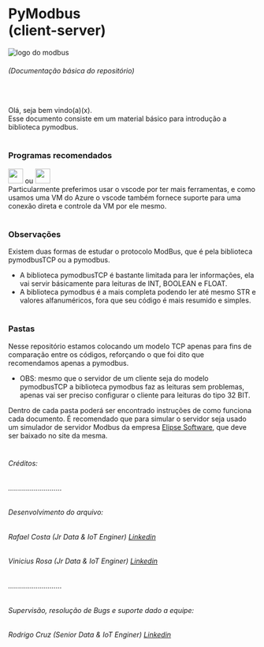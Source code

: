 # PyModbus<br>(client-server)

<img src="https://logos-download.com/wp-content/uploads/2021/01/Modbus_Organization_Logo.png" alt="logo do modbus">

###### (Documentação básica do repositório)

<br>

Olá, seja bem vindo(a)(x). <br>
Esse documento consiste em um material básico para introdução a biblioteca pymodbus.

#

### Programas recomendados
<div>
    <img height="30" src="https://cdn.jsdelivr.net/gh/devicons/devicon/icons/vscode/vscode-original.svg" /> ou  
    <img height="30"src="https://cdn.jsdelivr.net/gh/devicons/devicon/icons/pycharm/pycharm-original.svg" />
</div>
Particularmente preferimos usar o vscode por ter mais ferramentas, e como usamos uma VM do Azure o vscode também fornece suporte para uma conexão direta e controle da VM por ele mesmo.

#

### Observações

Existem duas formas de estudar o protocolo ModBus, que é pela biblioteca pymodbusTCP ou a pymodbus. 

* A biblioteca pymodbusTCP é bastante limitada para ler informações, ela vai servir básicamente para leituras de INT, BOOLEAN e FLOAT.
* A biblioteca pymodbus é a mais completa podendo ler até mesmo STR e valores alfanuméricos, fora que seu código é mais resumido e simples.

#

### Pastas

Nesse repositório estamos colocando um modelo TCP apenas para fins de comparação entre os códigos, reforçando o que foi dito que recomendamos apenas a pymodbus.

* OBS: mesmo que o servidor de um cliente seja do modelo pymodbusTCP a biblioteca pymodbus faz as leituras sem problemas, apenas vai ser preciso configurar o cliente para leituras do tipo 32 BIT.

Dentro de cada pasta poderá ser encontrado instruções de como funciona cada documento. É recomendado que para simular o servidor seja usado um simulador de servidor Modbus da empresa [Elipse Software](https://www.elipse.com.br/downloads/), que deve ser baixado no site da mesma.

#

###### Créditos:

###### ...........................

###### Desenvolvimento do arquivo:

###### Rafael Costa (Jr Data & IoT Enginer) [Linkedin](https://www.linkedin.com/in/rafaelbhcosta/)
###### Vinicius Rosa (Jr Data & IoT Enginer) [Linkedin](https://www.linkedin.com/in/vinicius-carvalho-rosa/)

###### ...........................

###### Supervisão, resolução de Bugs e suporte dado a equipe:

###### Rodrigo Cruz (Senior Data & IoT Enginer) [Linkedin](https://www.linkedin.com/in/rodrigo-cruz-4b3142160/)